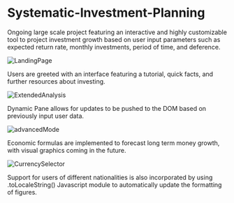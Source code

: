 # Systematic-Investment-Planning
Ongoing large scale project featuring an interactive and highly customizable tool to project investment growth based on user input parameters such as expected return rate, monthly investments, period of time, and deference. 

![LandingPage](https://user-images.githubusercontent.com/103757105/220810449-19e39e93-f1e9-4a5a-b6b2-77419d24b72b.png)

 Users are greeted with an interface featuring a tutorial, quick facts, and further resources about investing.
 
![ExtendedAnalysis](https://user-images.githubusercontent.com/103757105/220810561-375af2b3-3131-4c31-966a-75a1fc53ad02.png)

Dynamic Pane allows for updates to be pushed to the DOM based on previously input user data.

![advancedMode](https://user-images.githubusercontent.com/103757105/220810644-8bc2fa68-6630-406f-8b11-eec8f6541374.png)

Economic formulas are implemented to forecast long term money growth, with visual graphics coming in the future.

![CurrencySelector](https://user-images.githubusercontent.com/103757105/220810879-a959e2db-32c8-41f9-a471-6ee162a2157c.png)

Support for users of different nationalities is also incorporated by using .toLocaleString() Javascript module to automatically update the formatting of figures.
